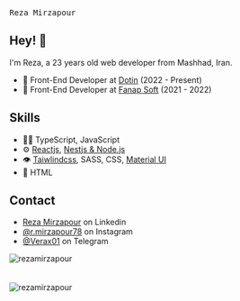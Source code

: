 <pre>
<span>Reza Mirzapour</span>
</pre>

## Hey! 👋

I'm Reza, a 23 years old web developer from Mashhad, Iran.

- 🧭 Front-End Developer at [Dotin](https://www.linkedin.com/company/dotin/) (2022 - Present)
- 🧭 Front-End Developer at [Fanap Soft](https://www.linkedin.com/company/fanapsoft) (2021 - 2022)


## Skills

- 👨‍💻 TypeScript, JavaScript
- ⚙️ [Reactjs](https://github.com/reactjs/reactjs.org), [Nestjs & Node.js](https://github.com/nestjs/nest)
- 👁️ [Taiwlindcss](https://github.com/tailwindlabs/tailwindcss), SASS, CSS, [Material UI](https://github.com/mui-org/material-ui)
- 💽 HTML

## Contact

- [Reza Mirzapour](https://www.linkedin.com/in/reza-mirzapour-7517621b9/) on Linkedin
- [@r.mirzapour78](https://twitter.com/instagram) on Instagram
- [@Verax01](t.me/username) on Telegram

<div><img align="center" src="https://github-readme-stats.vercel.app/api/top-langs/?username=rezamirzapour&layout=compact&hide=html" alt="rezamirzapour" /></div>
<br />
<br />
<div><img align="center" src="https://github-readme-stats.vercel.app/api?username=rezamirzapour&show_icons=true" alt="rezamirzapour" /></div>
